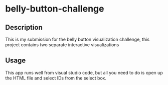 # belly-button-challenge

## Description 

This is my submission for the belly button visualization challenge, this project contains two separate interactive visualizations

## Usage 
This app runs well from visual studio code, but all you need to do is open up the HTML file and select IDs from the select box.
